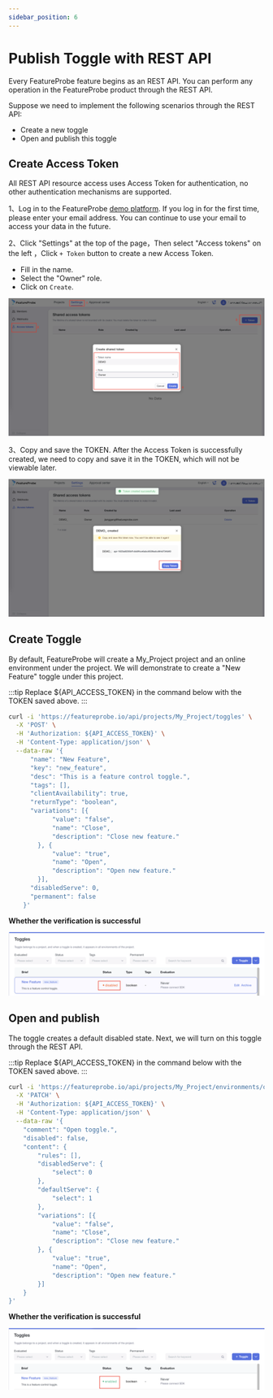 ```yaml
---
sidebar_position: 6
---
```


# Publish Toggle with REST API

Every FeatureProbe feature begins as an REST API. You can perform any operation in the FeatureProbe product through the REST API.

Suppose we need to implement the following scenarios through the REST API:

- Create a new toggle
- Open and publish this toggle

## Create Access Token

All REST API resource access uses Access Token for authentication, no other authentication mechanisms are supported.

1、Log in to the FeatureProbe [demo platform](https://featureprobe.io). If you log in for the first time, please enter your email address. You can continue to use your email to access your data in the future.

2、Click "Settings" at the top of the page，Then select "Access tokens" on the left ，Click `+ Token` button to create a new Access Token.

* Fill in the name.
* Select the "Owner" role.
* Click on `Create`.

![create tokken_en](/create_token_en.png)

3、Copy and save the TOKEN. After the Access Token is successfully created, we need to copy and save it in the TOKEN, which will not be viewable later.

![create_success_token_en](/create_success_token_en.png)

## Create Toggle

By default, FeatureProbe will create a My_Project project and an online environment under the project.
We will demonstrate to create a "New Feature" toggle under this project.

:::tip
Replace ${API_ACCESS_TOKEN} in the command below with the TOKEN saved above.
:::

```bash
curl -i 'https://featureprobe.io/api/projects/My_Project/toggles' \
  -X 'POST' \
  -H 'Authorization: ${API_ACCESS_TOKEN}' \
  -H 'Content-Type: application/json' \
  --data-raw '{
      "name": "New Feature",
      "key": "new_feature",
      "desc": "This is a feature control toggle.",
      "tags": [],
      "clientAvailability": true,
      "returnType": "boolean",
      "variations": [{
            "value": "false",
            "name": "Close",
            "description": "Close new feature."
        }, {
            "value": "true",
            "name": "Open",
            "description": "Open new feature."
        }],
      "disabledServe": 0,
      "permanent": false
    }'
```

**Whether the verification is successful**

![new_feature_toggle_en](/new_feature_toggle_en.png)

## Open and publish

The toggle creates a default disabled state.
Next, we will turn on this toggle through the REST API.

:::tip
Replace ${API_ACCESS_TOKEN} in the command below with the TOKEN saved above.
:::

```bash
curl -i 'https://featureprobe.io/api/projects/My_Project/environments/online/toggles/new_feature/targeting' \
  -X 'PATCH' \
  -H 'Authorization: ${API_ACCESS_TOKEN}' \
  -H 'Content-Type: application/json' \
  --data-raw '{
	"comment": "Open toggle.",
	"disabled": false,
	"content": {
		"rules": [],
		"disabledServe": {
			"select": 0
		},
		"defaultServe": {
			"select": 1
		},
		"variations": [{
			"value": "false",
			"name": "Close",
			"description": "Close new feature."
		}, {
			"value": "true",
			"name": "Open",
			"description": "Open new feature."
		}]
	}
}'
```

**Whether the verification is successful**

![open_new_feature_toggle_en](/open_new_feature_toggle_en.png)
